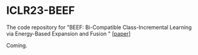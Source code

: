 # ICLR23-BEEF

The code repository for "BEEF: Bi-Compatible Class-Incremental Learning via Energy-Based Expansion and Fusion " [[paper](https://openreview.net/pdf?id=iP77_axu0h3)]

Coming.
